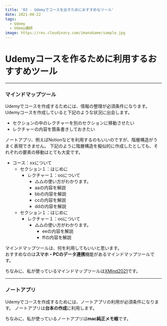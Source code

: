 ```yaml
---
title: '03 - Udemyでコースを出すためにおすすめなツール'
date: 2021-08-22
tags:
  - Udemy
  - Udemy講師
image: https://res.cloudinary.com/imanakame/sample.jpg
---
```


# Udemyコースを作るために利用するおすすめツール

***

### マインドマップツール
Udemyでコースを作成するためには、情報の整理が必須条件になります。  
Udemyコースを作成していると下記のような状況に出会します。

- セクションの中のレクチャーを別のセクションに移動させたい
- レクチャーの内容を箇条書きしておきたい

ノートアプリ、例えばNotionなどを利用するのもいいのですが、階層構造がうまく表現できません。
下記のように階層構造を擬似的に作成したとしても、それぞれの要素の移動はとても大変です。

- コース：xxについて 
  - セクション１：はじめに
    - レクチャー１：ooについて
      - △△の使い方がわかります。
      - aaの内容を解説
      - bbの内容を解説
      - ccの内容を解説
      - ddの内容を解説
  - セクション１：はじめに
      - レクチャー１：ooについて
          - △△の使い方がわかります。
            - eeの内容を解説
            - ffの内容を解説

マインドマップツールは、何を利用してもいいと思います。  
おすすめなのは**スマホ・PCのデータ連携**機能があるマインドマップツールです。

ちなみに、私が使っているマインドマップツールは[XMind2021](https://www.xmind.net/desktop/)です。

***

### ノートアプリ
Udemyでコースを作成するためには、ノートアプリの利用が必須条件になります。
ノートアプリは**台本の作成**に利用します。

ちなみに、私が使っているノートアプリは**mac純正メモ帳**です。

